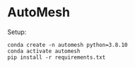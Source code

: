# AutoMesh

Setup:

```
conda create -n automesh python=3.8.10
conda activate automesh
pip install -r requirements.txt
```
